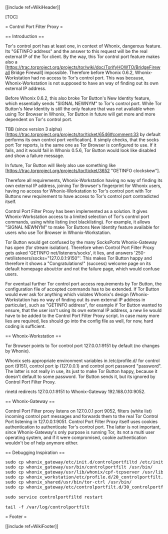 [[include ref=WikiHeader]]

[TOC]

= Control Port Filter Proxy =

== Introduction ==

Tor's control port has at least one, in context of Whonix, dangerous feature. Its &quot;GETINFO address&quot; and the answer to this request will be the real external IP of the Tor client. By the way, this Tor control port feature makes also a [https://trac.torproject.org/projects/tor/wiki/doc/TorifyHOWTO/BridgeFirewall Bridge Firewall] impossible. Therefore before Whonix 0.6.2, Whonix-Workstation had no access to Tor's control port. This was because, Whonix-Workstation is not supposed to have an way of finding out its own external IP address.

Before Whonix 0.6.2, this also broke Tor Button's New Identity feature, which essentially sends &quot;SIGNAL NEWNYM&quot; to Tor's control port. While Tor Button's New Identity is still the only feature that was not available when using Tor Browser in Whonix, Tor Button in future will get more and more dependent on Tor's control port.

TBB (since version 3 alpha) [https://trac.torproject.org/projects/tor/ticket/6546#comment:33 by default performs its own control port verification]. It simply checks, that the socks port Tor reports, is the same one as Tor Browser is configured to use. If it fails, and it would fail in Whonix 0.5.6, Tor Button would look like disabled and show a failure message.

In future, Tor Button will likely also use something like [https://trac.torproject.org/projects/tor/ticket/3652 &quot;GETINFO clockskew&quot;].

Therefore all requirements, Whonix-Workstation having no way of finding its own external IP address, joining Tor Browser's fingerprint for Whonix users, having no access for Whonix-Workstation to Tor's control port with Tor Buttons new requirement to have access to Tor's control port contradicted itself.

Control Port Filter Proxy has been implemented as a solution. It gives Whonix-Workstation access to a limited selection of Tor's control port commands, using white listing (not blacklisting). For example, it allows &quot;SIGNAL NEWNYM&quot; to make Tor Buttons New Identity feature available for users who use Tor Browser in Whonix-Workstation.

Tor Button would get confused by the many SocksPorts Whonix-Gateway has open (for stream isolation). Therefore when Control Port Filter Proxy gets asked 'GETINFO net/listeners/socks', it lies, and answers '250-net/listeners/socks=&quot;127.0.0.1:9150&quot;'. This makes Tor Button happy and therefore it shows a &quot;Congratulations!&quot; (success) welcome page on its default homepage about:tor and not the failure page, which would confuse users.

For eventual further Tor control port access requirements by Tor Button, the configuration file of accepted commands has to be extended. If Tor Button would ever ask for anything which violates Whonix's design (Whonix-Workstation has no way of finding out its own external IP address in particular), such as &quot;GETINFO address&quot;, for example if Tor Button wanted to ensure, that the user isn't using its own external IP address, a new lie would have to be added to the Control Port Filter Proxy script. In case many more lies are required, lies should go into the config file as well, for now, hard coding is sufficient.

== Whonix-Workstation ==

Tor Browser points to Tor control port 127.0.0.1:9151 by default (no changes by Whonix).

Whonix sets appropriate environment variables in /etc/profile.d/ for control port (9151), control port ip (127.0.0.1) and control port password &quot;password&quot;. The latter is not really in use, its just to make Tor Button happy, because it doesn't default to some password. Tor Button sends it, but its ignored by Control Port Filter Proxy.

rinetd redirects 127.0.0.1:9151 to Whonix-Gateway 192.168.0.10:9052.

== Whonix-Gateway ==

Control Port Filter proxy listens on 127.0.0.1 port 9052, filters (white list) incoming control port messages and forwards them to the real Tor Control Port listening in 127.0.0.1:9051. Control Port Filter Proxy itself uses cookies authentication to authenticate Tor's control port. The latter is not important, since Whonix-Gateway's only purpose is running Tor, its not a multi user operating system, and if it were compromised, cookie authentication wouldn't be of help anymore either.

== Debugging Inspiration ==

<pre>sudo cp whonix_gateway/etc/init.d/controlportfiltd /etc/init.d/
sudo cp whonix_gateway/usr/bin/controlportfilt /usr/bin/
sudo cp whonix_gateway/usr/lib/whonix/cpf-tcpserver /usr/lib/whonix/
sudo cp whonix_workstation/etc/profile.d/20_controlportfilt.sh /etc/profile.d/
sudo cp whonix_shared/usr/bin/tor-ctrl /usr/bin/
sudo cp whonix_gateway/etc/controlportfilt.d/30_controlportfilt_defaul /etc/controlportfilt.d/

sudo service controlportfiltd restart

tail -f /var/log/controlportfilt</pre>
= Footer =

[[include ref=WikiFooter]]

